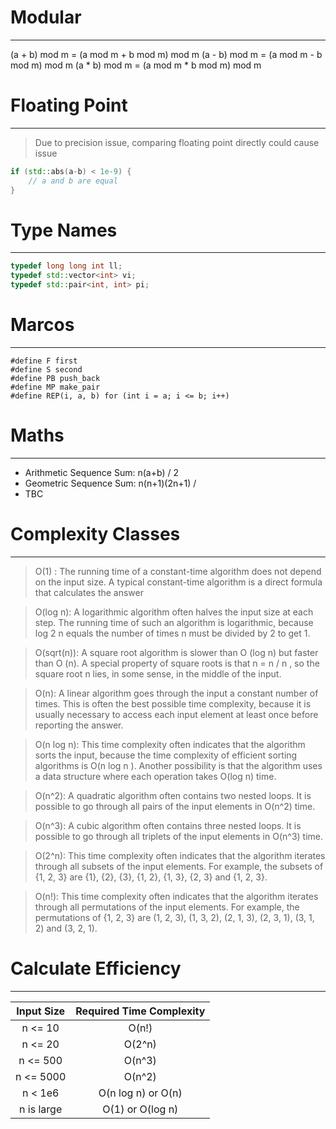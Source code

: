 # Modular
---
(a + b) mod m = (a mod m + b mod m) mod m
(a - b) mod m = (a mod m - b mod m) mod m
(a * b) mod m = (a mod m * b mod m) mod m

# Floating Point
---
> Due to precision issue, comparing floating point directly could cause issue
```cpp
if (std::abs(a-b) < 1e-9) {
    // a and b are equal
}
```

# Type Names
---
```cpp
typedef long long int ll;
typedef std::vector<int> vi;
typedef std::pair<int, int> pi;
```

# Marcos
---
```cp
#define F first
#define S second
#define PB push_back
#define MP make_pair
#define REP(i, a, b) for (int i = a; i <= b; i++)
```

# Maths
---
- Arithmetic Sequence Sum: n(a+b) / 2
- Geometric Sequence Sum: n(n+1)(2n+1) / 
- TBC

# Complexity Classes
---
> O(1) : The running time of a constant-time algorithm does not depend on the
input size. A typical constant-time algorithm is a direct formula that
calculates the answer

> O(log n): A logarithmic algorithm often halves the input size at each step. The
running time of such an algorithm is logarithmic, because log 2 n equals the
number of times n must be divided by 2 to get 1.

> O(sqrt(n)): A square root algorithm is slower than O (log n) but faster than O (n). A special property of square roots is that n = n / n , so the square root n lies, in some sense, in the middle of the input.

> O(n): A linear algorithm goes through the input a constant number of times. This is often the best possible time complexity, because it is usually necessary to access each input element at least once before reporting the answer.

> O(n log n): This time complexity often indicates that the algorithm sorts the input, because the time complexity of efficient sorting algorithms is O(n log n ). Another possibility is that the algorithm uses a data structure where each
operation takes O(log n) time.

> O(n^2): A quadratic algorithm often contains two nested loops. It is possible to go through all pairs of the input elements in O(n^2) time.

> O(n^3): A cubic algorithm often contains three nested loops. It is possible to go through all triplets of the input elements in O(n^3) time.

> O(2^n): This time complexity often indicates that the algorithm iterates through all subsets of the input elements. For example, the subsets of {1, 2, 3} are {1}, {2}, {3}, {1, 2}, {1, 3}, {2, 3} and {1, 2, 3}.

> O(n!): This time complexity often indicates that the algorithm iterates through all permutations of the input elements. For example, the permutations of {1, 2, 3} are (1, 2, 3), (1, 3, 2), (2, 1, 3), (2, 3, 1), (3, 1, 2) and (3, 2, 1).

# Calculate Efficiency
---
| Input Size | Required Time Complexity |
|:----------:|:------------------------:|
| n <= 10    | O(n!)                    |
| n <= 20    | O(2^n)                   |
| n <= 500   | O(n^3)                   |
| n <= 5000  | O(n^2)                   |
| n < 1e6    | O(n log n) or O(n)       |
| n is large | O(1) or O(log n)         |
